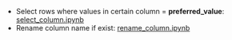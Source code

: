 
- Select rows where values in certain column = **preferred_value**: [select_column.ipynb](select_column.ipynb)
- Rename column name if exist: [rename_column.ipynb](rename_column.ipynb)